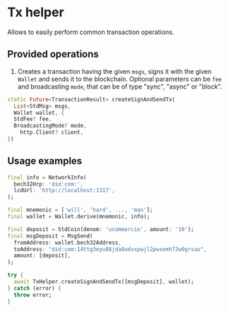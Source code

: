 # Tx helper

Allows to easily perform common transaction operations.

## Provided operations

1. Creates a transaction having the given `msgs`, signs it with the given `Wallet` and sends it to the blockchain. Optional parameters can be `fee` and broadcasting `mode`, that can be of type "sync", "async" or "block".

```dart
static Future<TransactionResult> createSignAndSendTx(
  List<StdMsg> msgs,
  Wallet wallet, {
  StdFee? fee,
  BroadcastingMode? mode,
    http.Client? client,
})
```

## Usage examples

```dart
final info = NetworkInfo(
  bech32Hrp: 'did:com:',
  lcdUrl: 'http://localhost:1317',
);

final mnemonic = ['will', 'hard', ..., 'man'];
final wallet = Wallet.derive(mnemonic, info);

final deposit = StdCoin(denom: 'ucommercio', amount: '10');
final msgDeposit = MsgSend(
  fromAddress: wallet.bech32Address,
  toAddress: "did:com:14ttg3eyu88jda8udvxpwjl2pwxemh72w0grsau",
  amount: [deposit],
);

try {
  await TxHelper.createSignAndSendTx([msgDeposit], wallet);
} catch (error) {
  throw error;
}
```
